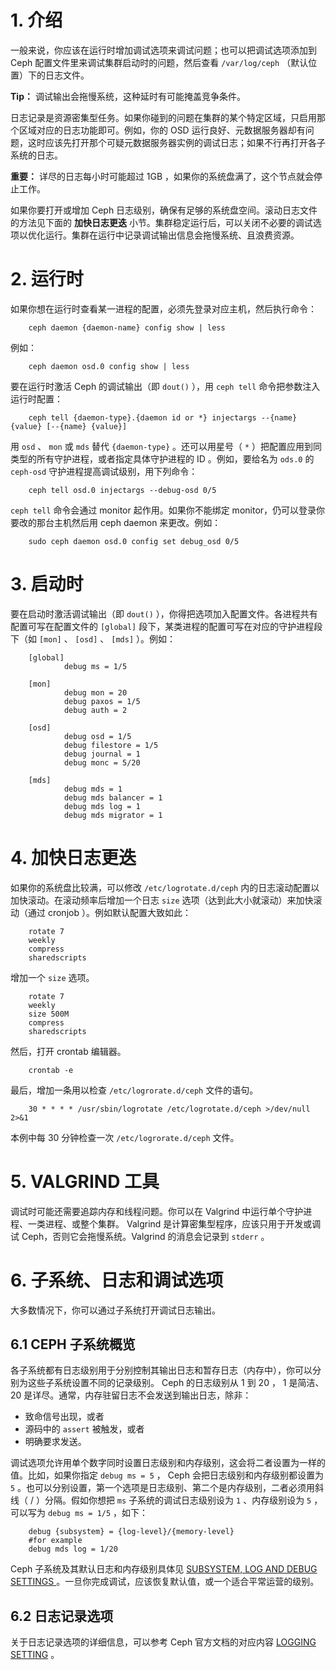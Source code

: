 # 1. 介绍

一般来说，你应该在运行时增加调试选项来调试问题；也可以把调试选项添加到 Ceph 配置文件里来调试集群启动时的问题，然后查看 `/var/log/ceph` （默认位置）下的日志文件。

**Tip：** 调试输出会拖慢系统，这种延时有可能掩盖竞争条件。

日志记录是资源密集型任务。如果你碰到的问题在集群的某个特定区域，只启用那个区域对应的日志功能即可。例如，你的 OSD 运行良好、元数据服务器却有问题，这时应该先打开那个可疑元数据服务器实例的调试日志；如果不行再打开各子系统的日志。

**重要：** 详尽的日志每小时可能超过 1GB ，如果你的系统盘满了，这个节点就会停止工作。

如果你要打开或增加 Ceph 日志级别，确保有足够的系统盘空间。滚动日志文件的方法见下面的 **加快日志更迭** 小节。集群稳定运行后，可以关闭不必要的调试选项以优化运行。集群在运行中记录调试输出信息会拖慢系统、且浪费资源。

# 2. 运行时

如果你想在运行时查看某一进程的配置，必须先登录对应主机，然后执行命令：
```
	ceph daemon {daemon-name} config show | less
```
例如：
```
	ceph daemon osd.0 config show | less
```
要在运行时激活 Ceph 的调试输出（即 `dout()` ），用 `ceph tell` 命令把参数注入运行时配置：
```
	ceph tell {daemon-type}.{daemon id or *} injectargs --{name} {value} [--{name} {value}]
```
用 `osd` 、 `mon` 或 `mds` 替代 `{daemon-type}` 。还可以用星号（ `*` ）把配置应用到同类型的所有守护进程，或者指定具体守护进程的 ID 。例如，要给名为 `ods.0` 的 `ceph-osd` 守护进程提高调试级别，用下列命令：
```
	ceph tell osd.0 injectargs --debug-osd 0/5
```
`ceph tell` 命令会通过 monitor 起作用。如果你不能绑定 monitor，仍可以登录你要改的那台主机然后用 ceph daemon 来更改。例如：
```
	sudo ceph daemon osd.0 config set debug_osd 0/5
```
# 3. 启动时

要在启动时激活调试输出（即 `dout()` ），你得把选项加入配置文件。各进程共有配置可写在配置文件的 `[global]` 段下，某类进程的配置可写在对应的守护进程段下（如 `[mon]` 、 `[osd]` 、 `[mds]` ）。例如：
```
	[global]
        	debug ms = 1/5

	[mon]
	        debug mon = 20
	        debug paxos = 1/5
	        debug auth = 2

	[osd]
	        debug osd = 1/5
	        debug filestore = 1/5
	        debug journal = 1
	        debug monc = 5/20

	[mds]
	        debug mds = 1
	        debug mds balancer = 1
	        debug mds log = 1
	        debug mds migrator = 1
```
# 4. 加快日志更迭

如果你的系统盘比较满，可以修改 `/etc/logrotate.d/ceph` 内的日志滚动配置以加快滚动。在滚动频率后增加一个日志 `size` 选项（达到此大小就滚动）来加快滚动（通过 cronjob ）。例如默认配置大致如此：
```
	rotate 7
	weekly
	compress
	sharedscripts
```
增加一个 `size` 选项。
```
	rotate 7
	weekly
	size 500M
	compress
	sharedscripts
```
然后，打开 crontab 编辑器。
```
	crontab -e
```
最后，增加一条用以检查 `/etc/logrorate.d/ceph` 文件的语句。
```
	30 * * * * /usr/sbin/logrotate /etc/logrotate.d/ceph >/dev/null 2>&1
```
本例中每 30 分钟检查一次 `/etc/logrorate.d/ceph` 文件。

# 5. VALGRIND 工具

调试时可能还需要追踪内存和线程问题。你可以在 Valgrind 中运行单个守护进程、一类进程、或整个集群。 Valgrind 是计算密集型程序，应该只用于开发或调试 Ceph，否则它会拖慢系统。Valgrind 的消息会记录到 `stderr` 。

# 6. 子系统、日志和调试选项

大多数情况下，你可以通过子系统打开调试日志输出。

## 6.1 CEPH 子系统概览

各子系统都有日志级别用于分别控制其输出日志和暂存日志（内存中），你可以分别为这些子系统设置不同的记录级别。 Ceph 的日志级别从 1 到 20 ， 1 是简洁、 20 是详尽。通常，内存驻留日志不会发送到输出日志，除非：

- 致命信号出现，或者
- 源码中的 `assert` 被触发，或者
- 明确要求发送。

调试选项允许用单个数字同时设置日志级别和内存级别，这会将二者设置为一样的值。比如，如果你指定 `debug ms = 5` ， Ceph 会把日志级别和内存级别都设置为 `5` 。也可以分别设置，第一个选项是日志级别、第二个是内存级别，二者必须用斜线（ / ）分隔。假如你想把 `ms` 子系统的调试日志级别设为 `1` 、内存级别设为 `5` ，可以写为 `debug ms = 1/5` ，如下：
```
	debug {subsystem} = {log-level}/{memory-level}
	#for example
	debug mds log = 1/20
```
Ceph 子系统及其默认日志和内存级别具体见 [ SUBSYSTEM, LOG AND DEBUG SETTINGS ](http://docs.ceph.com/docs/master/rados/troubleshooting/log-and-debug/#subsystem-log-and-debug-settings) 。一旦你完成调试，应该恢复默认值，或一个适合平常运营的级别。

## 6.2 日志记录选项

关于日志记录选项的详细信息，可以参考 Ceph 官方文档的对应内容 [LOGGING SETTING](http://docs.ceph.com/docs/master/rados/troubleshooting/log-and-debug/#logging-settings) 。

